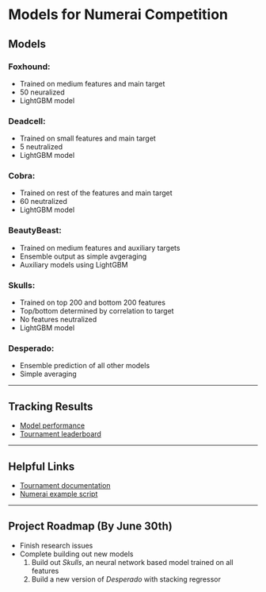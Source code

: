 # Models for Numerai Competition

## Models
### **Foxhound**: 
* Trained on medium features and main target
* 50 neuralized
* LightGBM model

### **Deadcell**: 
* Trained on small features and main target
* 5 neutralized
* LightGBM model

### **Cobra**: 
* Trained on rest of the features and main target
* 60 neutralized
* LightGBM model

### **BeautyBeast**: 
* Trained on medium features and auxiliary targets
* Ensemble output as simple avgeraging
* Auxiliary models using LightGBM

### **Skulls**:
* Trained on top 200 and bottom 200 features
* Top/bottom determined by correlation to target
* No features neutralized
* LightGBM model

### **Desperado**: 
* Ensemble prediction of all other models
* Simple averaging

---
## Tracking Results
* [Model performance](https://numer.ai/models)
* [Tournament leaderboard](https://numer.ai/tournament)

---
## Helpful Links
* [Tournament documentation](https://docs.numer.ai/)
* [Numerai example script](https://github.com/numerai/example-scripts)

---
## Project Roadmap (By June 30th)
* Finish research issues
* Complete building out new models
  1. Build out *Skulls*, an neural network based model trained on all features
  2. Build a new version of *Desperado* with stacking regressor